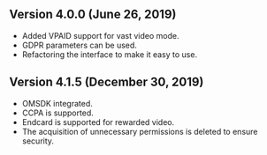 ## Version 4.0.0 (June 26, 2019)
  - Added VPAID support for vast video mode.
  - GDPR parameters can be used.
  - Refactoring the interface to make it easy to use.

## Version 4.1.5 (December 30, 2019)
  - OMSDK integrated.
  - CCPA is supported.
  - Endcard is supported for rewarded video.
  - The acquisition of unnecessary permissions is deleted to ensure security.